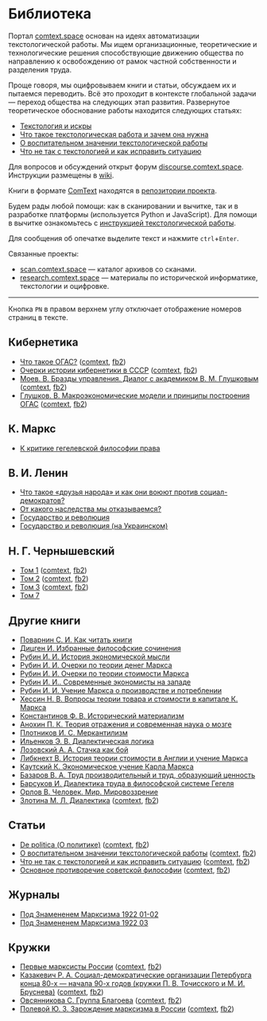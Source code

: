 # Библиотека

Портал [comtext.space](https://comtext.space) основан на идеях автоматизации текстологической работы. Мы ищем организационные, теоретические и технологические решения способствующие движению общества по направлению к освобождению от рамок частной собственности и разделения труда.

Проще говоря, мы оцифровываем книги и статьи, обсуждаем их и пытаемся переводить. Всё это проходит в контексте глобальной задачи — переход общества на следующих этап развития. Развернутое теоретическое обоснование работы находится следующих статьях:

- [Текстология и искры](https://vk.com/@zarya_xyz-tekstologiya-i-iskry)
- [Что такое текстологическая работа и зачем она нужна](https://vk.com/@zarya_xyz-chto-takoe-tekstologicheskaya-rabota-i-zachem-ona-nuzhna)
- [О воспитательном значении текстологической работы](о_воспитательном_значении_текстологической_работы.md)
- [Что не так с текстологией и как исправить ситуацию](что_не_так_с_текстологией_и_как_исправить_ситуацию.md)

Для вопросов и обсуждений открыт форум [discourse.comtext.space](https://discourse.comtext.space). Инструкции размещены в [wiki](https://wiki.comtext.space).

Книги в формате [ComText](https://wiki.comtext.space/ru/format-comtext) находятся в [репозитории проекта](https://github.com/comtextspace/books).

Будем рады любой помощи: как в сканировании и вычитке, так и в разработке платформы (используется Python и JavaScript). Для помощи в вычитке ознакомьтесь с [инструкцией текстологической работы](https://wiki.comtext.space/ru/git-guide).

Для сообщения об опечатке выделите текст и нажмите `ctrl`+`Enter`.

Связанные проекты:

- [scan.comtext.space](https://scan.comtext.space) — каталог архивов со сканами.
- [research.comtext.space](https://research.comtext.space) — материалы по исторической информатике, текстологии и оцифровке.

---

Кнопка `PN` в правом верхнем углу отключает отображение номеров страниц в тексте.

## Кибернетика

- [Что такое ОГАС?](библиотечка_квант_10_что_такое_огас.md) ([comtext](files/библиотечка_квант_10_что_такое_огас.ct), [fb2](files/библиотечка_квант_10_что_такое_огас.fb2))
- [Очерки истории кибернетики в СССР](Очерки_истории_кибернетики.md) ([comtext](files/Очерки_истории_кибернетики.ct), [fb2](files/Очерки_истории_кибернетики.fb2))
- [Моев. В. Бразды управления. Диалог с академиком В. М. Глушковым](моев_бразды_управления.md) ([comtext](files/моев_бразды_управления.ct), [fb2](files/моев_бразды_управления.fb2))
- [Глушков. В. Макроэкономические модели и принципы построения ОГАС](глушков_макроэкономические_модели_и_принципы_построения_огас.md) ([comtext](files/глушков_макроэкономические_модели_и_принципы_построения_огас.ct), [fb2](files/глушков_макроэкономические_модели_и_принципы_построения_огас.fb2))

## К. Маркс

- [К критике гегелевской философии права](Критика_философии_права.md)

## В. И. Ленин

- [Что такое «друзья народа» и как они воюют против социал-демократов?](Что_такое_друзья_народа.md)
- [От какого наследства мы отказываемся?](От_какого_наследства_мы_отказываемся.md)
- [Государство и революция](государство_и_революция_ru.md)
- [Государство и революция (на Украинском)](государство_и_революция_uk.md)

## Н. Г. Чернышевский

- [Том 1](chernyshevsky01.md) ([comtext](files/chernyshevsky01.ct), [fb2](files/chernyshevsky01.fb2))
- [Том 2](chernyshevsky02.md) ([comtext](files/chernyshevsky02.ct), [fb2](files/chernyshevsky02.fb2))
- [Том 3](chernyshevsky03.md) ([comtext](files/chernyshevsky03.ct), [fb2](files/chernyshevsky03.fb2))
- [Том 7](chernyshevsky07.md)

## Другие книги

- [Поварнин С. И. Как читать книги](как_читать_книги.md)
- [Дицген И. Избранные философские сочинения](избранные_философские_сочинения.md)
- [Рубин И. И. История экономической мысли](история_экономической_мысли.md)
- [Рубин И. И. Очерки по теории денег Маркса](очерки_по_теории_денег_маркса.md)
- [Рубин И. И. Очерки по теории стоимости Маркса](очерки_по_теории_стоимости_маркса.md)
- [Рубин И. И.. Современные экономисты на западе](современные_экономисты_на_западе.md)
- [Рубин И. И. Учение Маркса о производстве и потреблении](учение_маркса_о_производстве_и_потреблении.md)
- [Хессин Н. В. Вопросы теории товара и стоимости в капитале К. Маркса](вопросы_теории_товара_и_стоимости_в_капитале_к_маркса.md)
- [Константинов Ф. В. Исторический материализм](исторический_материализм.md)
- [Анохин П. К. Теория отражения и современная наука о мозге](теория_отражения_и_современная_наука_о_мозге.md)
- [Плотников И. С. Меркантилизм](меркантилизм.md)
- [Ильенков Э. В. Диалектическая логика](диалектическая_логика.md)
- [Лозовский А. А. Стачка как бой](стачка_как_бой.md)
- [Либкнехт В. История теории стоимости в Англии и учение Маркса](история_теории_стоимости_в_англии_и_учение_маркса.md)
- [Каутский К. Экономическое учение Карла Маркса](экономическое_учение_карла_маркса.md)
- [Базаров В. А. Труд производительный и труд, образующий ценность](труд_производительный_и_труд_образующий_ценность.md)
- [Барсуков И. Диалектика труда в философской системе Гегеля](диалектика_труда_в_философской_системе_гегеля.md)
- [Орлов В. Человек. Мир. Мировоззрение](человек_мир_мировоззрение.md)
- [Злотина М. Л. Диалектика](злотина_диалектика.md) ([comtext](files/злотина_диалектика.ct), [fb2](files/злотина_диалектика.fb2))

## Статьи

- [De politica (О политике)](de_politica.md) ([comtext](files/de_politica.ct), [fb2](files/de_politica.fb2))
- [О воспитательном значении текстологической работы](о_воспитательном_значении_текстологической_работы.md) ([comtext](files/о_воспитательном_значении_текстологической_работы.ct), [fb2](files/о_воспитательном_значении_текстологической_работы.fb2))
- [Что не так с текстологией и как исправить ситуацию](что_не_так_с_текстологией_и_как_исправить_ситуацию.md) ([comtext](files/что_не_так_с_текстологией_и_как_исправить_ситуацию.ct), [fb2](files/что_не_так_с_текстологией_и_как_исправить_ситуацию.fb2))
- [Основное противоречие советской философии](основное_противоречие_советской_философии.md) ([comtext](files/основное_противоречие_советской_философии.ct), [fb2](files/основное_противоречие_советской_философии.fb2))

## Журналы

- [Под Знамененем Марксизма 1922 01-02](под_знамененем_марксизма_1922_01-02.md)
- [Под Знамененем Марксизма 1922 03](под_знамененем_марксизма_1922_03.md)

## Кружки

- [Первые марксисты России](первые_марксисты_россии.md) ([comtext](files/первые_марксисты_россии.ct), [fb2](files/первые_марксисты_россии.fb2))
- [Казакевич Р. А. Социал-демократические организации Петербурга конца 80-х — начала 90-х годов (кружки П. В. Точисского и М. И. Бруснева)](казакевич_социал_демократические_организации_петербурга.md) ([comtext](files/казакевич_социал_демократические_организации_петербурга.ct), [fb2](files/казакевич_социал_демократические_организации_петербурга.fb2))
- [Овсянникова С. Группа Благоева](овсянникова_группа_благоева.md) ([comtext](files/овсянникова_группа_благоева.ct), [fb2](files/овсянникова_группа_благоева.fb2))
- [Полевой Ю. З. Зарождение марксизма в России](полевой_зарождение_марксизма_в_россии.md) ([comtext](files/полевой_зарождение_марксизма_в_россии.ct), [fb2](files/полевой_зарождение_марксизма_в_россии.fb2))
